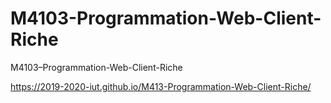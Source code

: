 # M4103-Programmation-Web-Client-Riche
M4103–Programmation-Web-Client-Riche

https://2019-2020-iut.github.io/M413-Programmation-Web-Client-Riche/
